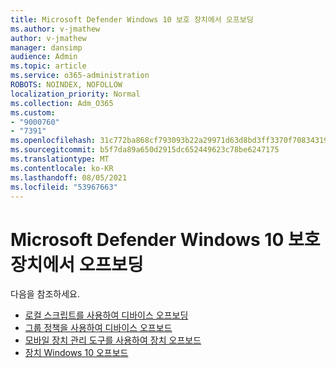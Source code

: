 ```yaml
---
title: Microsoft Defender Windows 10 보호 장치에서 오프보딩
ms.author: v-jmathew
author: v-jmathew
manager: dansimp
audience: Admin
ms.topic: article
ms.service: o365-administration
ROBOTS: NOINDEX, NOFOLLOW
localization_priority: Normal
ms.collection: Adm_O365
ms.custom:
- "9000760"
- "7391"
ms.openlocfilehash: 31c772ba868cf793093b22a29971d63d8bd3ff3370f70834319a86691d62597e
ms.sourcegitcommit: b5f7da89a650d2915dc652449623c78be6247175
ms.translationtype: MT
ms.contentlocale: ko-KR
ms.lasthandoff: 08/05/2021
ms.locfileid: "53967663"
---
```

# <a name="offboard-windows-10-devices-from-microsoft-defender-advanced-threat-protection"></a>Microsoft Defender Windows 10 보호 장치에서 오프보딩

다음을 참조하세요.

- [로컬 스크립트를 사용하여 디바이스 오프보딩](https://go.microsoft.com/fwlink/?linkid=2143465)
- [그룹 정책을 사용하여 디바이스 오프보드](https://go.microsoft.com/fwlink/?linkid=2143632)
- [모바일 장치 관리 도구를 사용하여 장치 오프보드](https://go.microsoft.com/fwlink/?linkid=2143633)
- [장치 Windows 10 오프보드](https://go.microsoft.com/fwlink/?linkid=2143629)
